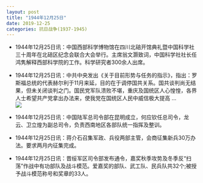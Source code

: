 ```yaml
---
layout: post
title: "1944年12月25日"
date: 2019-12-25
categories: 抗日战争(1937-1945)
---
```


<meta name="referrer" content="no-referrer" />

- 1944年12月25日讯：中国西部科学博物馆在四川北碚开馆典礼暨中国科学社三十周年在北碚区纪念会联合大会举行。主席翁文灏致词，中国科学社社长任鸿隽解释西部科学院的工作。科学研究者300余人出席。 

- 1944年12月25日讯：中共中央发出《关于目前形势与任务的指示》，指出：罗斯福总统的代表赫尔利于11月来延，目的在于调停国共关系。国共谈判尚无结果，但未关闭谈判之门。国民党军队溃败不堪，重庆及国统区人心惶惶，各界人士希望共产党拿出办法来，使我党在国统区人民中威信极大提高 ... <br/><img src="https://wx4.sinaimg.cn/large/aca367d8ly1ga94gb9sb1j20c80iqt94.jpg" />

- 1944年12月25日讯：中国陆军总司令部在昆明成立，何应钦任总司令，龙云、卫立煌为副总司令，负责西南地区各部队统一指挥及整训。 

- 1944年12月25日讯：蒋介石召集军政、兵役两部主管，会商征集新兵30万办法。要求两月内征集完成。 

- 1944年12月25日讯：晋绥军区司令部发布通令，嘉奖秋季攻势及冬季反“扫荡”作战中有功部队及战斗模范。爱嘉奖的部队、武工队、民兵队共32个;被授予战斗模范称号和奖章的33人。 

